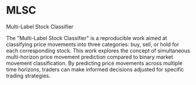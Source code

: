 # MLSC
Multi-Label Stock Classifier

The "Multi-Label Stock Classifier" is a reproducible work aimed at classifying price movements into three categories: buy, sell, or hold for each corresponding stock. This work explores the concept of simultaneous multi-horizon price movement prediction compared to binary market movement classification. By predicting price movements across multiple time horizons, traders can make informed decisions adjusted for specific trading strategies.
